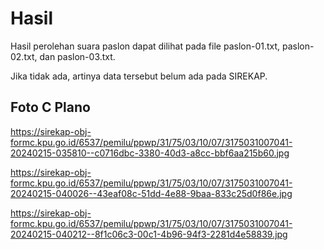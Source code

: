 # Hasil

Hasil perolehan suara paslon dapat dilihat pada file paslon-01.txt, paslon-02.txt, dan paslon-03.txt.

Jika tidak ada, artinya data tersebut belum ada pada SIREKAP.

## Foto C Plano

https://sirekap-obj-formc.kpu.go.id/6537/pemilu/ppwp/31/75/03/10/07/3175031007041-20240215-035810--c0716dbc-3380-40d3-a8cc-bbf6aa215b60.jpg

https://sirekap-obj-formc.kpu.go.id/6537/pemilu/ppwp/31/75/03/10/07/3175031007041-20240215-040026--43eaf08c-51dd-4e88-9baa-833c25d0f86e.jpg

https://sirekap-obj-formc.kpu.go.id/6537/pemilu/ppwp/31/75/03/10/07/3175031007041-20240215-040212--8f1c06c3-00c1-4b96-94f3-2281d4e58839.jpg
